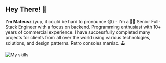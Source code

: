 ## Hey There! 👋

**I'm Mateusz** (yup, it could be hard to pronounce 😅) - I'm a 👨‍🔧 Senior Full-Stack Engineer with a focus on backend. Programming enthusiast with 10+ years of commercial experience.
I have successfully completed many projects for clients from all over the world using various technologies, solutions, and design patterns. Retro consoles maniac. 🕹️

![My skills](https://skillicons.dev/icons?i=nodejs,ts,nestjs,express,js,prisma,kafka,mysql,postgres,mongodb,redis,rabbitmq,aws,kubernetes,docker,nginx,php,symfony,git,react,vue,html,materialui)
